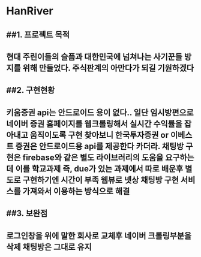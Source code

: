 # HanRiver
##1. 프로젝트 목적
--------------------------------------------
현대 주린이들의 슬픔과 대한민국에 넘쳐나는 사기꾼들 방지를 위해 만들었다.
주식판계의 아만다가 되길 기원하겠다
------------------------------------------------
##2. 구현현황
---------------------------------------------------
키움증권 api는 안드로이드 용이 없다.. 일단 임시방편으로 네이버 증권 홈페이지를 웹크롤링해서 실시간 수익률을 잡아내고 
움직이도록 구현 찾아보니 한국투자증권 or 이베스트 증권은 안드로이드용 api를 제공한다 카더라.
채팅방 구현은 firebase와 같은 별도 라이브러리의 도움을 요구하는데 이를 학교과제 즉, due가 있는 과제에서 따로 배운후 별도로 구현하기엔 시간이 부족
웹뷰로 넷상 채팅방 구현 서비스를 가져와서 이용하는 방식으로 해결
----------------------------------------------------
##3. 보완점
--------------------------------------------------
로그인창을 위에 말한 회사로 교체후 네이버 크롤링부분을 삭제 
채팅방은 그대로 유지
------------------------------------------------------
